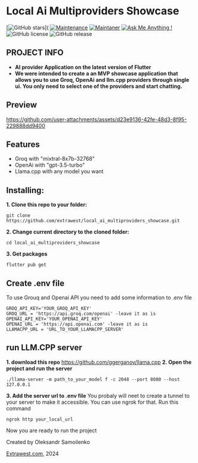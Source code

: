 #  Local Ai Multiproviders Showcase
[![GitHub stars](https://img.shields.io/github/stars/extrawest/local_ai_multiproviders_showcase.svg?style=social&label=Star&maxAge=2592000)](
[![Maintenance](https://img.shields.io/badge/Maintained%3F-yes-green.svg)]()
[![Maintaner](https://img.shields.io/static/v1?label=Oleksandr%20Samoilenko&message=Maintainer&color=red)](mailto:oleksandr.samoilenko@extrawest.com)
[![Ask Me Anything !](https://img.shields.io/badge/Ask%20me-anything-1abc9c.svg)]()
![GitHub license](https://img.shields.io/github/license/Naereen/StrapDown.js.svg)
![GitHub release](https://img.shields.io/badge/release-v1.0.0-blue)

## PROJECT INFO
- **AI provider Application on the latest version of Flutter**
- **We were intended to create a an MVP showcase application that allows you to use Groq, OpenAi and llm.cpp providers through single ui. You only need to select one of the providers and start chatting.**


## Preview

https://github.com/user-attachments/assets/d23e9136-42fe-48d3-8f95-229888dd9400

## Features
- Groq with "mixtral-8x7b-32768"
- OpenAi with "gpt-3.5-turbo"
- Llama.cpp with any model you want

## Installing:
**1. Clone this repo to your folder:**

```
git clone https://github.com/extrawest/local_ai_multiproviders_showcase.git
```

**2. Change current directory to the cloned folder:**

```
cd local_ai_multiproviders_showcase
```

**3. Get packages**

```
flutter pub get
```
## Create .env file
To use Grouq and Openai API you need to add  some information to .env file
```
GROQ_API_KEY='YOUR_GROQ_API_KEY'
GROQ_URL = 'https://api.groq.com/openai' -leave it as is
OPENAI_API_KEY='YOUR_OPENAI_API_KEY'
OPENAI_URL = 'https://api.openai.com' -leave it as is
LLAMACPP_URL = 'URL_TO_YOUR_LLAMACPP_SERVER'
```

## run LLM.CPP server
**1. download this repo**
https://github.com/ggerganov/llama.cpp
**2. Open the project and run the server**
```
./llama-server -m path_to_your_model f -c 2048 --port 8080 --host 127.0.0.1
```
**3. Add the server url to .env file**
You probaly will neet to create a tunnel to your server to make it accessible. You can use ngrok for that.
Run this command
```
ngrok http your_local_url
```

Now you are ready to run the project


Created by Oleksandr Samoilenko

[Extrawest.com](https://www.extrawest.com), 2024

